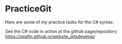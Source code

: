 # PracticeGit

Here are some of my practice tasks for the C# syntax.

See the C# code in action at the github page/repository https://opafin.github.io/website_letsdevelop/
